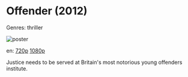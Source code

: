 # Offender (2012)

Genres: thriller

![poster](http://image.tmdb.org/t/p/w500/d3wlKvDCGT0lX4zqo0fqYaHXds0.jpg)

en:
  [720p](magnet:?xt=urn:btih:01C001CE501C5CC89D99FED1E8D46DEB85FDAC21&tr=udp://glotorrents.pw:6969/announce&tr=udp://tracker.opentrackr.org:1337/announce&tr=udp://torrent.gresille.org:80/announce&tr=udp://tracker.openbittorrent.com:80&tr=udp://tracker.coppersurfer.tk:6969&tr=udp://tracker.leechers-paradise.org:6969&tr=udp://p4p.arenabg.ch:1337&tr=udp://tracker.internetwarriors.net:1337)
  [1080p](magnet:?xt=urn:btih:AFD9ED6C7E90458325FB53BFA1851221CE989A47&tr=udp://glotorrents.pw:6969/announce&tr=udp://tracker.opentrackr.org:1337/announce&tr=udp://torrent.gresille.org:80/announce&tr=udp://tracker.openbittorrent.com:80&tr=udp://tracker.coppersurfer.tk:6969&tr=udp://tracker.leechers-paradise.org:6969&tr=udp://p4p.arenabg.ch:1337&tr=udp://tracker.internetwarriors.net:1337)
  


Justice needs to be served at Britain's most notorious young offenders institute.